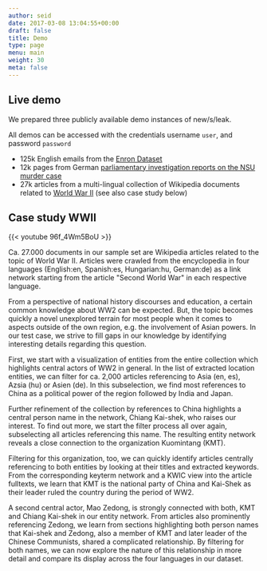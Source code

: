 ```yaml
---
author: seid
date: 2017-03-08 13:04:55+00:00
draft: false
title: Demo
type: page
menu: main
weight: 30
meta: false
---
```


## Live demo

We prepared three publicly available demo instances of new/s/leak. 

All demos can be accessed with the credentials username `user`, and password `password`

* 125k English emails from the [Enron Dataset](https://ltdemos.informatik.uni-hamburg.de/newsleak-enron)
* 12k pages from German [parliamentary investigation reports on the NSU murder case](https://ltdemos.informatik.uni-hamburg.de/newsleak-nsureports)
* 27k articles from a multi-lingual collection of Wikipedia documents related to [World War II](https://ltdemos.informatik.uni-hamburg.de/newsleak-ww2) (see also case study below)

## Case study WWII

{{< youtube 96f_4Wm5BoU >}}

Ca. 27.000 documents in our sample set are Wikipedia articles related to the topic of World War II. Articles were crawled from the encyclopedia in four languages (English:en, Spanish:es, Hungarian:hu, German:de) as a link network starting from the article "Second World War" in each respective language.

From a perspective of national history discourses and education, a certain common knowledge about WW2 can be expected. But, the topic becomes quickly a novel unexplored terrain for most people when it comes to aspects outside of the own region, e.g. the involvement of Asian powers. In our test case, we strive to fill gaps in our knowledge by identifying interesting details regarding this question. 

First, we start with a visualization of entities from the entire collection which highlights central actors of WW2 in general. In the list of extracted location entities, we can filter for ca. 2,000 articles referencing to Asia (en, es), Azsia (hu) or Asien (de). In this subselection, we find most references to China as a political power of the region followed by India and Japan. 

Further refinement of the collection by references to China highlights a central person name in the network, Chiang Kai-shek, who raises our interest. To find out more, we start the filter process all over again, subselecting all articles referencing this name. The resulting entity network reveals a close connection to the organization Kuomintang (KMT). 

Filtering for this organization, too, we can quickly identify articles centrally referencing to both entities by looking at their titles and extracted keywords. From the corresponding keyterm network and a KWIC view into the article fulltexts, we learn that KMT is the national party of China and Kai-Shek as their leader ruled the country during the period of WW2. 

A second central actor, Mao Zedong, is strongly connected with both, KMT and Chiang Kai-shek in our entity network. From articles also prominently referencing Zedong, we learn from sections highlighting both person names that Kai-shek and Zedong, also a member of KMT and later leader of the Chinese Communists, shared a complicated relationship. By filtering for both names, we can now explore the nature of this relationship in more detail and compare its display across the four languages in our dataset.
